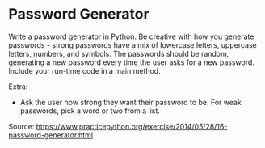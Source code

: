 # Password Generator
Write a password generator in Python. Be creative with how you generate passwords - strong passwords have a mix of lowercase letters, uppercase letters, numbers, and symbols. The passwords should be random, generating a new password every time the user asks for a new password. Include your run-time code in a main method.

Extra:
- Ask the user how strong they want their password to be. For weak passwords, pick a word or two from a list.

Source: https://www.practicepython.org/exercise/2014/05/28/16-password-generator.html